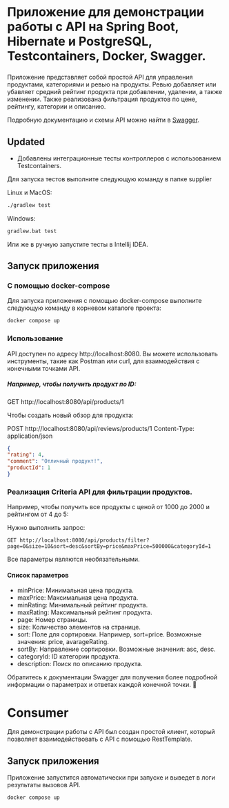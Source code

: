 # Приложение для демонстрации работы с API на Spring Boot, Hibernate и PostgreSQL, Testcontainers, Docker, Swagger.
###
Приложение представляет собой простой API для управления продуктами, категориями и ревью на продукты.
Ревью добавляет или убавляет средний рейтинг продукта при добавлении, удалении, а также изменении.
Также реализована фильтрация продуктов по цене, рейтингу, категории и описанию.

 Подробную документацию и схемы API можно найти в [Swagger](http://localhost:8080/swagger-ui/index.html).

## Updated 
- Добавлены интеграционные тесты контроллеров с использованием Testcontainers.

Для запуска тестов выполните следующую команду в папке supplier

Linux и MacOS:
```bash
./gradlew test
```

Windows:
```bash
gradlew.bat test
```
Или же в ручную запустите тесты в Intellij IDEA.



## Запуск приложения
### С помощью docker-compose
Для запуска приложения с помощью docker-compose выполните следующую команду в корневом каталоге проекта:
```bash
docker compose up
```


### Использование
API доступен по адресу http://localhost:8080. Вы можете использовать инструменты, такие как Postman или curl, для взаимодействия с конечными точками API.

##### Например, чтобы получить продукт по ID:

GET http://localhost:8080/api/products/1

Чтобы создать новый обзор для продукта:

POST http://localhost:8080/api/reviews/products/1
Content-Type: application/json

```json
{
"rating": 4,
"comment": "Отличный продукт!",
"productId": 1
}
```

### Реализация Criteria API для фильтрации продуктов.
Например, чтобы получить все продукты с ценой от 1000 до 2000 и рейтингом от 4 до 5:

Нужно выполнить запрос:
```http request
GET http://localhost:8080/api/products/filter?page=0&size=10&sort=desc&sortBy=price&maxPrice=500000&categoryId=1
```

Все параметры являются необязательными.
#### Список параметров
- minPrice: Минимальная цена продукта.
- maxPrice: Максимальная цена продукта.
- minRating: Минимальный рейтинг продукта.
- maxRating: Максимальный рейтинг продукта.
- page: Номер страницы.
- size: Количество элементов на странице.
- sort: Поле для сортировки. Например, sort=price. Возможные значения: price, avarageRating.
- sortBy: Направление сортировки. Возможные значения: asc, desc.
- categoryId: ID категории продукта.
- description: Поиск по описанию продукта.

Обратитесь к документации Swagger для получения более подробной информации о параметрах и ответах каждой конечной точки. 🚀

# Consumer 
Для демонстрации работы с API был создан простой клиент, который позволяет взаимодействовать с API с помощью RestTemplate.

## Запуск приложения
Приложение запустится автоматически при запуске и выведет в логи результаты вызовов API.
```bash
docker compose up
```

